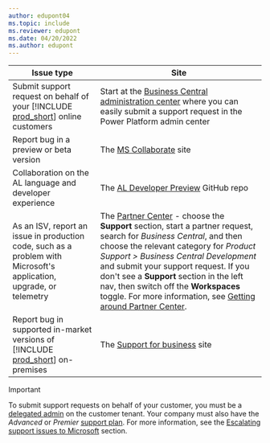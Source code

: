 ```yaml
---
author: edupont04
ms.topic: include
ms.reviewer: edupont
ms.date: 04/20/2022
ms.author: edupont
---
```

|Issue type             |Site               |
|-----------------------|-------------------|
|Submit support request on behalf of your [!INCLUDE [prod_short](../developer/includes/prod_short.md)] online customers|Start at the [Business Central administration center](../administration/tenant-admin-center.md) where you can easily submit a support request in the Power Platform admin center|
|Report bug in a preview or beta version|The [MS Collaborate](/collaborate/) site|
|Collaboration on the AL language and developer experience|The [AL Developer Preview](https://github.com/microsoft/al) GitHub repo|
|As an ISV, report an issue in production code, such as a problem with Microsoft's application, upgrade, or telemetry|The [Partner Center](https://partner.microsoft.com/dashboard/home) - choose the **Support** section, start a partner request, search for *Business Central*, and then choose the relevant category for *Product Support > Business Central Development* and submit your support request. If you don't see a **Support** section in the left nav, then switch off the **Workspaces** toggle. For more information, see [Getting around Partner Center](/partner-center/get-around-partner-center).|
|Report bug in supported in-market versions of [!INCLUDE [prod_short](../developer/includes/prod_short.md)] on-premises|The [Support for business](https://support.serviceshub.microsoft.com/supportforbusiness/productselection?sapId=93d37907-ad94-d591-22e9-593cfa09dd3f) site|

> [!IMPORTANT]
> To submit support requests on behalf of your customer, you must be a [delegated admin](../administration/delegated-admin.md) on the customer tenant. Your company must also have the *Advanced* or *Premier* [support plan](https://partner.microsoft.com/support/partnersupport). For more information, see the [Escalating support issues to Microsoft](../administration/manage-technical-support.md#submitsupportrequest) section.

